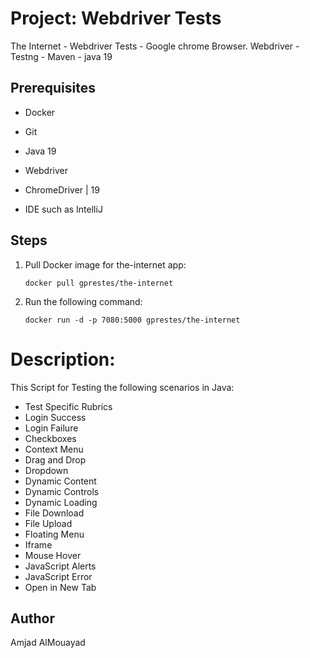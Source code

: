 # Project: Webdriver Tests
The Internet - Webdriver Tests - Google chrome Browser.
Webdriver - Testng - Maven - java 19

## Prerequisites
* Docker
+ Git
- Java 19
* Webdriver
+ ChromeDriver | 19
* IDE such as IntelliJ

## Steps
1. Pull Docker image for the-internet app:

   `docker pull gprestes/the-internet`

2. Run the following command:

   `docker run -d -p 7080:5000 gprestes/the-internet`

# Description:
This Script for Testing the following scenarios in Java:
* Test Specific Rubrics
* Login Success
* Login Failure
* Checkboxes
* Context Menu
* Drag and Drop
* Dropdown
* Dynamic Content
* Dynamic Controls
* Dynamic Loading
* File Download
* File Upload
* Floating Menu
* Iframe
* Mouse Hover
* JavaScript Alerts
* JavaScript Error
* Open in New Tab



## Author

Amjad AlMouayad

